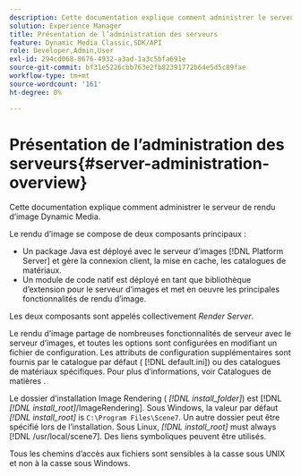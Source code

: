 ```yaml
---
description: Cette documentation explique comment administrer le serveur de rendu d’image Dynamic Media.
solution: Experience Manager
title: Présentation de l’administration des serveurs
feature: Dynamic Media Classic,SDK/API
role: Developer,Admin,User
exl-id: 294cd068-8676-4932-a3ad-1a3c5bfa691e
source-git-commit: bf31e5226cbb763e2fb82391772b64e5d5c89fae
workflow-type: tm+mt
source-wordcount: '161'
ht-degree: 0%

---
```


# Présentation de l’administration des serveurs{#server-administration-overview}

Cette documentation explique comment administrer le serveur de rendu d’image Dynamic Media.

Le rendu d’image se compose de deux composants principaux :

* Un package Java est déployé avec le serveur d’images [!DNL Platform Server] et gère la connexion client, la mise en cache, les catalogues de matériaux.
* Un module de code natif est déployé en tant que bibliothèque d’extension pour le serveur d’images et met en oeuvre les principales fonctionnalités de rendu d’image.

Les deux composants sont appelés collectivement *Render Server*.

Le rendu d’image partage de nombreuses fonctionnalités de serveur avec le serveur d’images, et toutes les options sont configurées en modifiant un fichier de configuration. Les attributs de configuration supplémentaires sont fournis par le catalogue par défaut ( [!DNL default.ini]) ou des catalogues de matériaux spécifiques. Pour plus d’informations, voir Catalogues de matières .

Le dossier d’installation Image Rendering ( *[!DNL install_folder]*) est [!DNL *[!DNL install_root]*/ImageRendering]. Sous Windows, la valeur par défaut *[!DNL install_root]* is `C:\Program Files\Scene7`. Un autre dossier peut être spécifié lors de l’installation. Sous Linux, *[!DNL install_root]* must always [!DNL /usr/local/scene7]. Des liens symboliques peuvent être utilisés.

Tous les chemins d’accès aux fichiers sont sensibles à la casse sous UNIX et non à la casse sous Windows.
